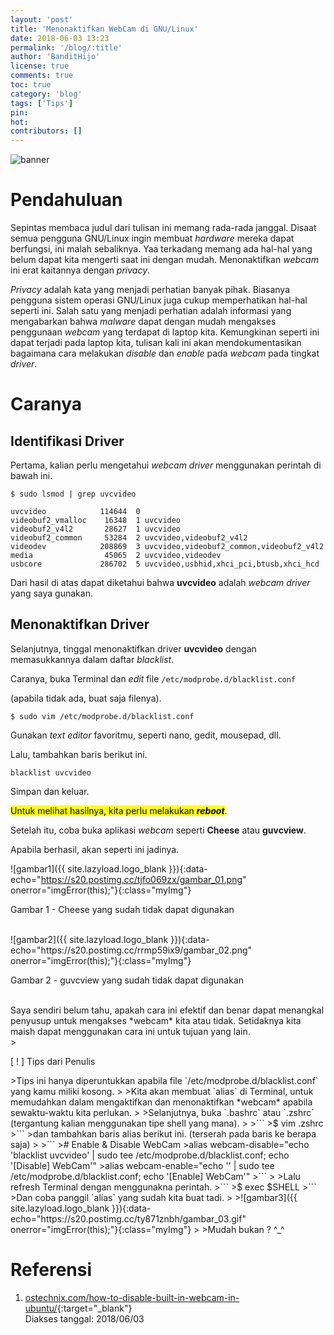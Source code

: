 ```yaml
---
layout: 'post'
title: 'Menonaktifkan WebCam di GNU/Linux'
date: 2018-06-03 13:23
permalink: '/blog/:title'
author: 'BanditHijo'
license: true
comments: true
toc: true
category: 'blog'
tags: ['Tips']
pin:
hot:
contributors: []
---
```


<!-- BANNER OF THE POST -->
<img class="post-body-img" src="{{ site.lazyload.logo_blank_banner }}" data-echo="https://s20.postimg.cc/40nbmxl8d/banner_post_15.png" onerror="imgError(this);" alt="banner">

# Pendahuluan

Sepintas membaca judul dari tulisan ini memang rada-rada janggal. Disaat semua pengguna GNU/Linux ingin membuat *hardware* mereka dapat berfungsi, ini malah sebaliknya. Yaa terkadang memang ada hal-hal yang belum dapat kita mengerti saat ini dengan mudah. Menonaktifkan *webcam* ini erat kaitannya dengan *privacy*.

*Privacy* adalah kata yang menjadi perhatian banyak pihak. Biasanya pengguna sistem operasi GNU/Linux juga cukup memperhatikan hal-hal seperti ini. Salah satu yang menjadi perhatian adalah informasi yang mengabarkan bahwa *malware* dapat dengan mudah mengakses penggunaan *webcam* yang terdapat di laptop kita. Kemungkinan seperti ini dapat terjadi pada laptop kita, tulisan kali ini akan mendokumentasikan bagaimana cara melakukan *disable* dan *enable* pada *webcam* pada tingkat *driver*.

# Caranya

## Identifikasi Driver

Pertama, kalian perlu mengetahui *webcam driver* menggunakan perintah di bawah ini.
```
$ sudo lsmod | grep uvcvideo
```
```
uvcvideo            114644  0
videobuf2_vmalloc    16348  1 uvcvideo
videobuf2_v4l2       28627  1 uvcvideo
videobuf2_common     53284  2 uvcvideo,videobuf2_v4l2
videodev            208869  3 uvcvideo,videobuf2_common,videobuf2_v4l2
media                45065  2 uvcvideo,videodev
usbcore             286702  5 uvcvideo,usbhid,xhci_pci,btusb,xhci_hcd
```
Dari hasil di atas dapat diketahui bahwa **uvcvideo** adalah *webcam driver* yang saya gunakan.

## Menonaktifkan Driver

Selanjutnya, tinggal menonaktifkan driver **uvcvideo** dengan memasukkannya dalam daftar *blacklist*.

Caranya, buka Terminal dan *edit* file `/etc/modprobe.d/blacklist.conf`

(apabila tidak ada, buat saja filenya).
```
$ sudo vim /etc/modprobe.d/blacklist.conf
```
Gunakan *text editor* favoritmu, seperti nano, gedit, mousepad, dll.

Lalu, tambahkan baris berikut ini.
```
blacklist uvcvideo
```
Simpan dan keluar.

<mark>Untuk melihat hasilnya, kita perlu melakukan <b><i>reboot</i></b></mark>.

Setelah itu, coba buka aplikasi *webcam* seperti **Cheese** atau **guvcview**.

Apabila berhasil, akan seperti ini jadinya.

![gambar1]({{ site.lazyload.logo_blank }}){:data-echo="https://s20.postimg.cc/tjfo069zx/gambar_01.png" onerror="imgError(this);"}{:class="myImg"}
<p class="img-caption">Gambar 1 - Cheese yang sudah tidak dapat digunakan</p>

<br>
![gambar2]({{ site.lazyload.logo_blank }}){:data-echo="https://s20.postimg.cc/rrmp59ix9/gambar_02.png" onerror="imgError(this);"}{:class="myImg"}
<p class="img-caption">Gambar 2 - guvcview yang sudah tidak dapat digunakan</p>

<br>
Saya sendiri belum tahu, apakah cara ini efektif dan benar dapat menangkal penyusup untuk mengakses *webcam* kita atau tidak. Setidaknya kita maish dapat menggunakan cara ini untuk tujuan yang lain.


<br>
><p class="title-quote">[ ! ] Tips dari Penulis</p>
>Tips ini hanya diperuntukkan apabila file `/etc/modprobe.d/blacklist.conf` yang kamu miliki kosong.
>
>Kita akan membuat `alias` di Terminal, untuk memudahkan dalam mengaktifkan dan menonaktifkan *webcam* apabila sewaktu-waktu kita perlukan.
>
>Selanjutnya, buka `.bashrc` atau `.zshrc` (tergantung kalian menggunakan tipe shell yang mana).
>
>```
>$ vim .zshrc
>```
>dan tambahkan baris alias berikut ini. (terserah pada baris ke berapa saja)
>
>```
># Enable & Disable WebCam
>alias webcam-disable="echo 'blacklist uvcvideo' | sudo tee /etc/modprobe.d/blacklist.conf; echo '[Disable] WebCam'"
>alias webcam-enable="echo '' | sudo tee /etc/modprobe.d/blacklist.conf; echo '[Enable] WebCam'"
>```
>
>Lalu refresh Terminal dengan menggunakna perintah.
>```
>$ exec $SHELL
>```
>Dan coba panggil `alias` yang sudah kita buat tadi.
>
>![gambar3]({{ site.lazyload.logo_blank }}){:data-echo="https://s20.postimg.cc/ty871znbh/gambar_03.gif" onerror="imgError(this);"}{:class="myImg"}
>
>Mudah bukan ? ^_^

# Referensi

1. [ostechnix.com/how-to-disable-built-in-webcam-in-ubuntu/](https://www.ostechnix.com/how-to-disable-built-in-webcam-in-ubuntu/){:target="_blank"}
<br>Diakses tanggal: 2018/06/03
